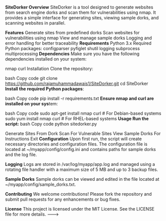 **SiteDorker
Overview**
SiteDorker is a tool designed to generate websites from search engine dorks and scan them for vulnerabilities using nmap. It provides a simple interface for generating sites, viewing sample dorks, and scanning websites in parallel.

**Features**
Generate sites from predefined dorks
Scan websites for vulnerabilities using nmap
View and manage sample dorks
Logging and error handling for better traceability
**Requirements**
Python 3.x
Required Python packages:
configparser
pyfiglet
shutil
logging
subprocess
multiprocessing
**Dependencies**
Make sure you have the following dependencies installed on your system:

nmap
curl
Installation
Clone the repository:

bash
Copy code
git clone https://github.com/rajamuhammadawais1/SiteDorker.git
cd SiteDorker
**Install the required Python packages**:

bash
Copy code
pip install -r requirements.txt
**Ensure nmap and curl are installed on your sys**tem:

bash
Copy code
sudo apt-get install nmap curl   # For Debian-based systems
sudo yum install nmap curl       # For RHEL-based systems
**Usage
Run the script:**
bash
Copy code
python sitedorker.py

Generate Sites From Dork
Scan For Vulnerable Sites
View Sample Dorks
For Instructions
Exit
**Configuration**
Upon first run, the script will create necessary directories and configuration files. The configuration file is located at ~/myapp/config/config.ini and contains paths for sample dorks and the log file.

**Logging**
Logs are stored in /var/log/myapp/app.log and managed using a rotating file handler with a maximum size of 5 MB and up to 3 backup files.

**Sample Dorks**
Sample dorks can be viewed and edited in the file located at ~/myapp/config/sample_dorks.txt.

**Contributing**
We welcome contributions! Please fork the repository and submit pull requests for any enhancements or bug fixes.

**License**
This project is licensed under the MIT License. See the LICENSE file for more details.
--->
